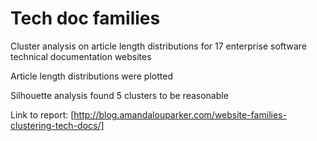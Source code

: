 # Tech doc families

Cluster analysis on article length distributions for 17 enterprise software technical documentation websites

Article length distributions were plotted

Silhouette analysis found 5 clusters to be reasonable

Link to report: [http://blog.amandalouparker.com/website-families-clustering-tech-docs/]
